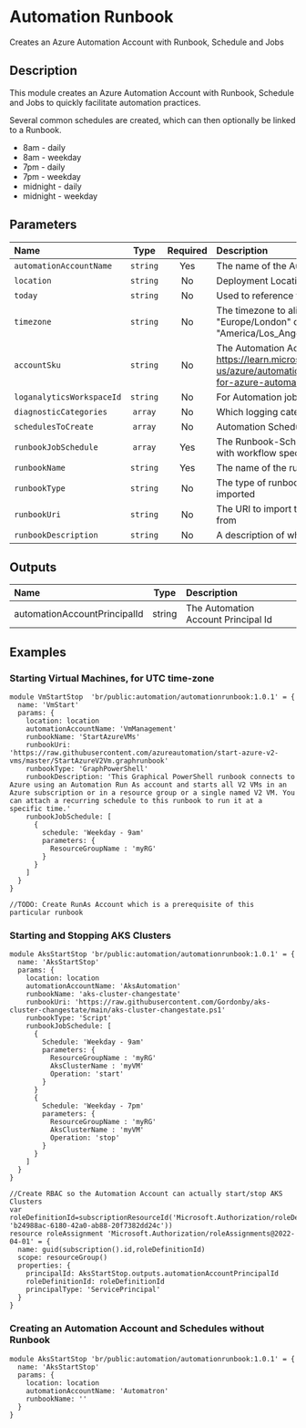 # Automation Runbook

Creates an Azure Automation Account with Runbook, Schedule and Jobs

## Description

This module creates an Azure Automation Account with Runbook, Schedule and Jobs to quickly facilitate automation practices.

Several common schedules are created, which can then optionally be linked to a Runbook.

- 8am - daily
- 8am - weekday
- 7pm - daily
- 7pm - weekday
- midnight - daily
- midnight - weekday

## Parameters

| Name                      | Type     | Required | Description                                                                                                              |
| :------------------------ | :------: | :------: | :----------------------------------------------------------------------------------------------------------------------- |
| `automationAccountName`   | `string` | Yes      | The name of the Automation Account                                                                                       |
| `location`                | `string` | No       | Deployment Location                                                                                                      |
| `today`                   | `string` | No       | Used to reference todays date                                                                                            |
| `timezone`                | `string` | No       | The timezone to align schedules to. (Eg. "Europe/London" or "America/Los_Angeles")                                       |
| `accountSku`              | `string` | No       | The Automation Account SKU. See https://learn.microsoft.com/en-us/azure/automation/overview#pricing-for-azure-automation |
| `loganalyticsWorkspaceId` | `string` | No       | For Automation job logging                                                                                               |
| `diagnosticCategories`    | `array`  | No       | Which logging categeories to log                                                                                         |
| `schedulesToCreate`       | `array`  | No       | Automation Schedules to create                                                                                           |
| `runbookJobSchedule`      | `array`  | Yes      | The Runbook-Schedule Jobs to create with workflow specific parameters                                                    |
| `runbookName`             | `string` | Yes      | The name of the runbook to create                                                                                        |
| `runbookType`             | `string` | No       | The type of runbook that is being imported                                                                               |
| `runbookUri`              | `string` | No       | The URI to import the runbook code from                                                                                  |
| `runbookDescription`      | `string` | No       | A description of what the runbook does                                                                                   |

## Outputs

| Name                         | Type   | Description                         |
| :--------------------------- | :----: | :---------------------------------- |
| automationAccountPrincipalId | string | The Automation Account Principal Id |

## Examples

### Starting Virtual Machines, for UTC time-zone

```bicep
module VmStartStop  'br/public:automation/automationrunbook:1.0.1' = {
  name: 'VmStart'
  params: {
    location: location
    automationAccountName: 'VmManagement'
    runbookName: 'StartAzureVMs'
    runbookUri: 'https://raw.githubusercontent.com/azureautomation/start-azure-v2-vms/master/StartAzureV2Vm.graphrunbook'
    runbookType: 'GraphPowerShell'
    runbookDescription: 'This Graphical PowerShell runbook connects to Azure using an Automation Run As account and starts all V2 VMs in an Azure subscription or in a resource group or a single named V2 VM. You can attach a recurring schedule to this runbook to run it at a specific time.'
    runbookJobSchedule: [
      {
        schedule: 'Weekday - 9am'
        parameters: {
          ResourceGroupName : 'myRG'
        }
      }
    ]
  }
}

//TODO: Create RunAs Account which is a prerequisite of this particular runbook
```

### Starting and Stopping AKS Clusters

```bicep
module AksStartStop 'br/public:automation/automationrunbook:1.0.1' = {
  name: 'AksStartStop'
  params: {
    location: location
    automationAccountName: 'AksAutomation'
    runbookName: 'aks-cluster-changestate'
    runbookUri: 'https://raw.githubusercontent.com/Gordonby/aks-cluster-changestate/main/aks-cluster-changestate.ps1'
    runbookType: 'Script'
    runbookJobSchedule: [
      {
        Schedule: 'Weekday - 9am'
        parameters: {
          ResourceGroupName : 'myRG'
          AksClusterName : 'myVM'
          Operation: 'start'
        }
      }
      {
        Schedule: 'Weekday - 7pm'
        parameters: {
          ResourceGroupName : 'myRG'
          AksClusterName : 'myVM'
          Operation: 'stop'
        }
      }
    ]
  }
}

//Create RBAC so the Automation Account can actually start/stop AKS Clusters
var roleDefinitionId=subscriptionResourceId('Microsoft.Authorization/roleDefinitions' 'b24988ac-6180-42a0-ab88-20f7382dd24c'))
resource roleAssignment 'Microsoft.Authorization/roleAssignments@2022-04-01' = {
  name: guid(subscription().id,roleDefinitionId)
  scope: resourceGroup()
  properties: {
    principalId: AksStartStop.outputs.automationAccountPrincipalId
    roleDefinitionId: roleDefinitionId
    principalType: 'ServicePrincipal'
  }
}
```

### Creating an Automation Account and Schedules without Runbook

```bicep
module AksStartStop 'br/public:automation/automationrunbook:1.0.1' = {
  name: 'AksStartStop'
  params: {
    location: location
    automationAccountName: 'Automatron'
    runbookName: ''
  }
}
```